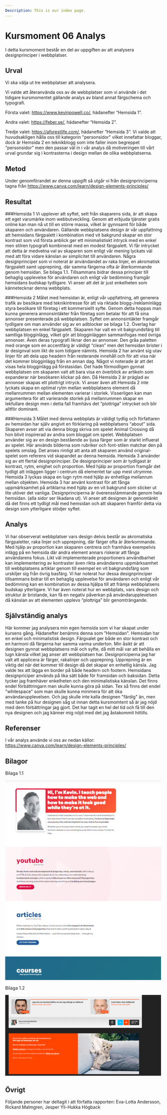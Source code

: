 ```yaml
---
Description: This is our index page.
---
```


Kursmoment 06 Analys
=======================

I detta kursmoment består en del av uppgiften av att analysera designprinciper i webbplatser.

Urval
-----------------------
Vi ska välja ut tre webbplatser att analysera.

Vi valde att återanvända oss av de webbplatser som vi använde i det tidigare kursmomentet gällande analys av bland annat färgschema och typografi.

Första valet: https://www.kevinpowell.co/, hädanefter “Hemsida 1”.

Andra valet: https://feber.se/, hädanefter “Hemsida 2”.

Tredje valet: https://aforestlife.com/, hädanefter “Hemsida 3”.
Vi valde att huvudsakligen hålla oss till kategorin "personsidor" vilket innefattar bloggar, dock är Hemsida 2 en teknikblogg som inte faller inom begreppet “personsidor” men den passar väl in i vår analys då motiveringen till vårt urval grundar sig i kontrasterna i design mellan de olika webbplatserna.


Metod
-----------------------

Under genomförandet av denna uppgift så utgår vi från designprinciperna tagna från https://www.canva.com/learn/design-elements-principles/  


Resultat
-----------------------

###Hemsida 1
Vi upplever att syftet, sett från skaparens sida, är att skapa ett eget varumärke inom webbutveckling.
Genom att erbjuda tjänster gratis online kan man nå ut till en större massa, vilket är gynnsamt för både skaparen och användaren. 
Gällande webbplatsens design är vår uppfattning att hemsidans färgpalett i kombination med vit bakgrund skapar en stor kontrast som vid första anblick ger ett minimalistiskt intryck med en enkel men stilren typografi kombinerat med en modest färgpalett. Vi får intrycket att detta är medvetna val av skaparen som enligt vår mening lyckats väl med att föra vidare känslan av simplicitet till användaren.
Några designprinciper som vi noterat är användandet av raka linjer, en akromatisk färgpalett samt upprepning, där samma färgerna ofta är återkommande genom hemsidan. Se bilaga 1.1.
Tillsammans bidrar dessa principer till behaglig upplevelse för användaren och enligt vår bedömning framgår hemsidans budskap tydligare. Vi anser att det är just enkelheten som kännetecknar denna webbplats.

###Hemsida 2
Målet med hemsidan är, enligt vår uppfattning, att generera trafik av besökare med teknikintresse för att via riktade blogg-/reklaminlägg styra besökare till företag i ett kommersiellt syfte. Genom detta hoppas man kunna generera annonsintäkter från företag som betalar för att få sina annonser presenterade på webbplatsen. Syftet om annonsintäkter framgår tydligare om man använder sig av en adblocker se bilaga 1.2.
Överlag har webbplatsen en enkel färgpalett. Skaparen har valt en vit bakgrundsfärg till samtliga blogginlägg, vilket gör att blogginläggen sammanfogas med övriga annonser. Även deras typografi liknar den av annonser. Den gråa paletten med orange som en accentfärg är väldigt “clean” men det hemsidan brister i är designval som likt de som tidigare nämnts.
Hemsida 2 har använt sig utav linjer för att dela upp headern från resterande innehåll och för att visa när det kommer blogginlägg från en annan dag.
Något vi noterade är att det visas hela blogginlägg på förstasidan. Det hade förmodligen gynnat webbplatsen om skaparen valt att bara visa en överblick av artikeln som expanderar när besökaren klickar på den.
Då Hemsida 2 är präglad av annonser skapas ett plottrigt intryck. Vi anser även att Hemsida 2 inte lyckats skapa en optimal rytm mellan webbplatsens element då mellanrummen mellan elementen varierar i storlek. Visserligen kan man argumentera för att varierande storlek på mellanrummen skapar en lekfullare design men i detta fall framhävs det “plottriga” intrycket och blir alltför dominant. 

###Hemsida 3
Målet med denna webbplats är väldigt tydlig och författaren av hemsidan har själv angivit en förklaring på webbplatsens “about” sida. Skaparen avser att via denna blogg skriva om spelet Animal Crossing då hon blivit inspirerad av andra som bloggat om spelet.
Webbplatsen använder sig av en design bestående av ljusa färger som är starkt influerat av spelet. Här används bilderna som rubriker och font-stilen matchar den på spelets omslag. Det anses rimligt att anta att skaparen använd original-spelet som referens vid skapandet av denna hemsida.
Hemsida 3 använder sig av ett flertal designprinciper. De designprinciper som är tydligast är kontrast, rytm, enighet och proportion. Med hjälp av proportion framgår det tydligt att inläggen ligger i centrum då elementet tar upp mest utrymme. Hemsida 3 lyckas skapa en lugn rytm med hjälp av enhetliga mellanrum mellan objekten. Hemsida 3 har använt kontrast för att fånga uppmärksamhet på artiklarna med hjälp av en vit bakgrund som sticker ut lite utöver det vanliga. Designprinciperna är överensstämmande genom hela hemsidan. (alla sidor ser likadana ut).
Vi anser att designen är genomtänkt då det finns ett tydligt mål med hemsidan och att skaparen framför detta via design som ytterligare stödjer syftet.


Analys
-----------------------
Vi har observerat webbplatser vars design delvis består av akromatiska färgpaletter, raka linjer och upprepning, där färger ofta är återkommande. Med hjälp av proportion kan skaparen centrera och framhäva exempelvis inlägg på en hemsida där andra element annars riskerar att fånga användarens fokus. 
Likt väl implementerade proportioners användbarhet kan implementering av kontraster även  rikta användarens uppmärksamhet till webbplatsens artiklar genom till exempel en vit bakgrundsfärg som urskiljer sig från övrig basfärg. 
Vi har noterat hur dessa designprinciper tillsammans bidrar till en behaglig upplevelse för användaren och enligt vår bedömning kan en kombination av dessa hjälpa till att främja webbplatsens budskap ytterligare. 
Vi har även noterat hur en webbplats, vars design och struktur är bristande, kan få en negativ påverkan på användarupplevelsen då känslan av att elementen upplevs “plottriga” blir genomträngande.

Självständig analys
-----------------------------
Här kommer jag analysera min egen hemsida som vi har skapat under kursens gång. Hädanefter benämns denna som "Hemsidan". 
Hemsidan har en enkel och minimalistisk design. Färgvalet ger både en stor kontrast och en harmoni då
färgerna har samma varma underton. Min åsikt är att designen gynnat webbplatsens mål och syfte, då mitt mål 
var att behålla en lugn känsla vilket jag anser att webbplatsen har. Designpriciperna jag har valt att applicera
är färger, rakalinjer och upprepning. Upprepning är en viktig del när det kommer till design då 
det skapar en enhetlig känsla. Jag valde tex att lägga en border på både headern och footern. 
Hemsidans designpriciper används på lika sätt både för framsidan och baksidan. Detta tycker jag framhäver enkelheten
och den minimalistiska känslan. 
Det finns endel förbättringarn man skulle kunna göra på sidan. Tex så finns det endel "whitespace" som man 
skulle kunna minimera för att öka användarupplevelsen. Och jag skulle inte kalla designen "färdig" än, men 
med tanke på hur designen såg ut innan detta kursmomtent så är jag nöjd med dem förbättringar jag gjort. Det har tagit en hel del tid och få till den nya designen och jag känner mig nöjd med det jag åstakommit hittills.


Referenser
-----------------------
I vår analys använde vi oss av nedan källor:
https://www.canva.com/learn/design-elements-principles/

Bilagor
-----------------------

Bilaga 1.1
<p><img class="picture" src="assets/img/kevindesign.jpg" width=500 alt="kevin" /></p>

Bilaga 1.2
<p><img class="picture" src="assets/img/feberreklam.jpg" width=500 alt="feber" /></p>

Övrigt
-----------------------

Följande personer har deltagit i att författa rapporten:
Eva-Lotta Andersson, Rickard Malmgren, Jesper Yli-Hukka Högback
